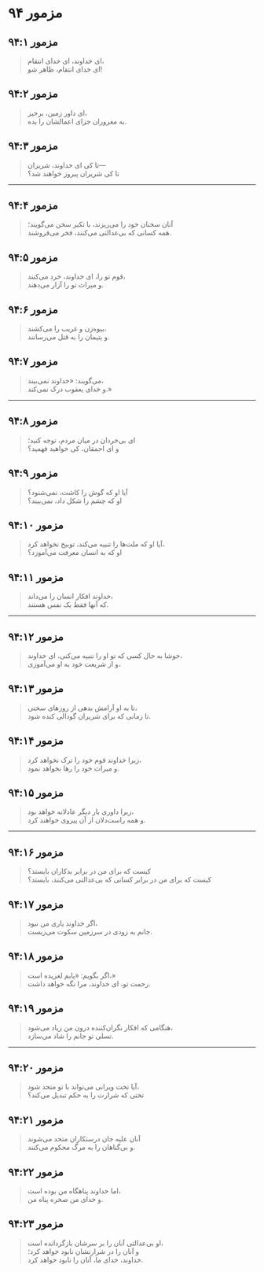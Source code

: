 # مزمور ۹۴

## مزمور ۹۴:۱

> ای خداوند، ای خدای انتقام،  
> ای خدای انتقام، ظاهر شو!

## مزمور ۹۴:۲

> ای داور زمین، برخیز،  
> به مغروران جزای اعمالشان را بده.

## مزمور ۹۴:۳

> تا کی ای خداوند، شریران—  
> تا کی شریران پیروز خواهند شد؟

---

## مزمور ۹۴:۴

> آنان سخنان خود را می‌ریزند، با تکبر سخن می‌گویند؛  
> همه کسانی که بی‌عدالتی می‌کنند، فخر می‌فروشند.

## مزمور ۹۴:۵

> قوم تو را، ای خداوند، خرد می‌کنند،  
> و میراث تو را آزار می‌دهند.

## مزمور ۹۴:۶

> بیوه‌زن و غریب را می‌کشند،  
> و یتیمان را به قتل می‌رسانند.

## مزمور ۹۴:۷

> می‌گویند: «خداوند نمی‌بیند،  
> و خدای یعقوب درک نمی‌کند.»

---

## مزمور ۹۴:۸

> ای بی‌خردان در میان مردم، توجه کنید؛  
> و ای احمقان، کی خواهید فهمید؟

## مزمور ۹۴:۹

> آیا او که گوش را کاشت، نمی‌شنود؟  
> او که چشم را شکل داد، نمی‌بیند؟

## مزمور ۹۴:۱۰

> آیا او که ملت‌ها را تنبیه می‌کند، توبیخ نخواهد کرد،  
> او که به انسان معرفت می‌آموزد؟

## مزمور ۹۴:۱۱

> خداوند افکار انسان را می‌داند،  
> که آنها فقط یک نفس هستند.

---

## مزمور ۹۴:۱۲

> خوشا به حال کسی که تو او را تنبیه می‌کنی، ای خداوند،  
> و از شریعت خود به او می‌آموزی،

## مزمور ۹۴:۱۳

> تا به او آرامش بدهی از روزهای سختی،  
> تا زمانی که برای شریران گودالی کنده شود.

## مزمور ۹۴:۱۴

> زیرا خداوند قوم خود را ترک نخواهد کرد،  
> و میراث خود را رها نخواهد نمود.

## مزمور ۹۴:۱۵

> زیرا داوری بار دیگر عادلانه خواهد بود،  
> و همه راست‌دلان از آن پیروی خواهند کرد.

---

## مزمور ۹۴:۱۶

> کیست که برای من در برابر بدکاران بایستد؟  
> کیست که برای من در برابر کسانی که بی‌عدالتی می‌کنند، بایستد؟

## مزمور ۹۴:۱۷

> اگر خداوند یاری من نبود،  
> جانم به زودی در سرزمین سکوت می‌زیست.

## مزمور ۹۴:۱۸

> اگر بگویم: «پایم لغزیده است،»  
> رحمت تو، ای خداوند، مرا نگه خواهد داشت.

## مزمور ۹۴:۱۹

> هنگامی که افکار نگران‌کننده درون من زیاد می‌شود،  
> تسلی تو جانم را شاد می‌سازد.

---

## مزمور ۹۴:۲۰

> آیا تخت ویرانی می‌تواند با تو متحد شود،  
> تختی که شرارت را به حکم تبدیل می‌کند؟

## مزمور ۹۴:۲۱

> آنان علیه جان درستکاران متحد می‌شوند  
> و بی‌گناهان را به مرگ محکوم می‌کنند.

## مزمور ۹۴:۲۲

> اما خداوند پناهگاه من بوده است،  
> و خدای من صخره پناه من.

## مزمور ۹۴:۲۳

> او بی‌عدالتی آنان را بر سرشان بازگردانده است،  
> و آنان را در شرارتشان نابود خواهد کرد؛  
> خداوند، خدای ما، آنان را نابود خواهد کرد.
